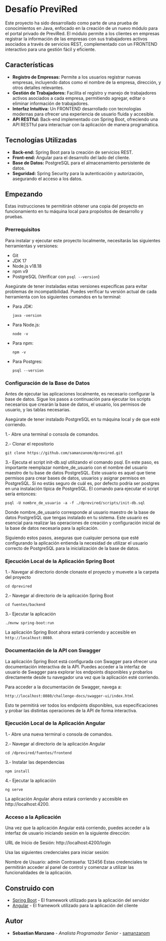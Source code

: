 # Desafío PreviRed

Este proyecto ha sido desarrollado como parte de una prueba de conocimientos en Java, enfocado en la creación de un nuevo módulo para el portal privado de PreviRed. 
El módulo permite a los clientes en empresas registrar la información de las empresas con sus trabajadores activos asociados a través de servicios REST, 
complementado con un FRONTEND interactivo para una gestión fácil y eficiente.

## Características

- **Registro de Empresas:** Permite a los usuarios registrar nuevas empresas, incluyendo datos como el nombre de la empresa, dirección, y otros detalles relevantes.
- **Gestión de Trabajadores:** Facilita el registro y manejo de trabajadores activos asociados a cada empresa, permitiendo agregar, editar o eliminar información de trabajadores.
- **Interfaz Intuitiva:** Un FRONTEND desarrollado con tecnologías modernas para ofrecer una experiencia de usuario fluida y accesible.
- **API RESTful:** Back-end implementado con Spring Boot, ofreciendo una API RESTful para interactuar con la aplicación de manera programática.

## Tecnologías Utilizadas

- **Back-end:** Spring Boot para la creación de servicios REST.
- **Front-end:** Angular para el desarrollo del lado del cliente.
- **Base de Datos:** PostgreSQL para el almacenamiento persistente de datos.
- **Seguridad:** Spring Security para la autenticación y autorización, asegurando el acceso a los datos.


## Empezando

Estas instrucciones te permitirán obtener una copia del proyecto en funcionamiento en tu máquina local para propósitos de desarrollo y pruebas.

### Prerrequisitos

Para instalar y ejecutar este proyecto localmente, necesitarás las siguientes herramientas y versiones:

- Git
- JDK 17
- Node.js v18.18
- npm v9
- PostgreSQL (Verificar con `psql --version`)

Asegúrate de tener instaladas estas versiones específicas para evitar problemas de incompatibilidad. Puedes verificar tu versión actual de cada herramienta con los siguientes comandos en tu terminal:

- Para JDK:

  ```shell
  java -version
  ```
  
- Para Node.js:

  ```shell
  node -v
  ``` 
  
- Para npm:

  ```shell
  npm -v
  ``` 
 
- Para Postgres:
 
  ```shell
  psql --version
  ```

### Configuración de la Base de Datos

Antes de ejecutar las aplicaciones localmente, es necesario configurar la base de datos. Sigue los pasos a continuación para ejecutar los scripts necesarios que crearán la base de datos, el usuario, los permisos de usuario, y las tablas necesarias.


Asegúrate de tener instalado PostgreSQL en tu máquina local y de que esté corriendo.

1.- Abre una terminal o consola de comandos.

2.- Clonar el repositorio

	
	git clone https://github.com/samanzanom/dprevired.git
	

3.- Ejecuta el script init-db.sql utilizando el comando psql. En este paso, es importante reemplazar nombre_de_usuario con el nombre del usuario maestro de tu base de datos PostgreSQL. Este usuario es aquel que tiene permisos para crear bases de datos, usuarios y asignar permisos en PostgreSQL. Si no estás seguro de cuál es, por defecto podría ser postgres en una instalación típica de PostgreSQL. El comando para ejecutar el script sería entonces:

	
	psql -U nombre_de_usuario -a -f ./dprevired/scripts/init-db.sql
	

Donde nombre_de_usuario corresponde al usuario maestro de la base de datos PostgreSQL que tengas instalado en tu sistema. Este usuario es esencial para realizar las operaciones de creación y configuración inicial de la base de datos necesaria para la aplicación.

Siguiendo estos pasos, aseguras que cualquier persona que esté configurando la aplicación entienda la necesidad de utilizar el usuario correcto de PostgreSQL para la inicialización de la base de datos.


### Ejecución Local de la Aplicación Spring Boot
	 
1.- Navegar al directorio donde clonaste el proyecto y muevete a la carpeta del proyecto

    cd dprevired

2.- Navegar al directorio de la aplicación Spring Boot

	cd fuentes/backend
	
3.- Ejecutar la aplicación

    ./mvnw spring-boot:run
	
La aplicación Spring Boot ahora estará corriendo y accesible en `http://localhost:8080`.
	
### Documentación de la API con Swagger

La aplicación Spring Boot está configurada con Swagger para ofrecer una documentación interactiva de la API. Puedes acceder a la interfaz de usuario de Swagger para explorar los endpoints disponibles y probarlos directamente desde tu navegador una vez que la aplicación esté corriendo.

Para acceder a la documentación de Swagger, navega a:

	http://localhost:8080/challenge-docs/swagger-ui/index.html
	
	
Esto te permitirá ver todos los endpoints disponibles, sus especificaciones y probar las distintas operaciones de la API de forma interactiva.


### Ejecución Local de la Aplicación Angular

1.- Abre una nueva terminal o consola de comandos.

2.- Navegar al directorio de la aplicación Angular

    cd /dprevired/fuentes/frontend
	
3.- Instalar las dependencias

    npm install
	
4.- Ejecutar la aplicación

	ng serve
	
La aplicación Angular ahora estará corriendo y accesible en http://localhost:4200.

### Acceso a la Aplicación

Una vez que la aplicación Angular está corriendo, puedes acceder a la interfaz de usuario iniciando sesión en la siguiente dirección:

URL de Inicio de Sesión: http://localhost:4200/login

Usa las siguientes credenciales para iniciar sesión:

Nombre de Usuario: admin
Contraseña: 123456
Estas credenciales te permitirán acceder al panel de control y comenzar a utilizar las funcionalidades de la aplicación.


## Construido con

- [Spring Boot](https://spring.io/projects/spring-boot) - El framework utilizado para la aplicación del servidor
- [Angular](https://angular.io/) - El framework utilizado para la aplicación del cliente


## Autor

- **Sebastian Manzano** - *Analista Programador Senior* - [samanzanom](https://github.com/samanzanom)